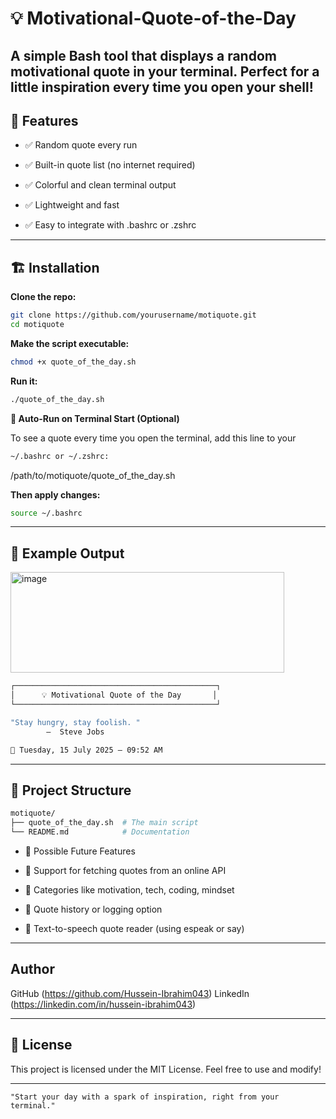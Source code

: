# 💡 Motivational-Quote-of-the-Day
A simple Bash tool that displays a random motivational quote in your terminal. Perfect for a little inspiration every time you open your shell!
---

## 💽 Features

- ✅ Random quote every run

- ✅ Built-in quote list (no internet required)

- ✅ Colorful and clean terminal output

- ✅ Lightweight and fast

- ✅ Easy to integrate with .bashrc or .zshrc

---

## 🏗️ Installation

**Clone the repo:**
```bash
git clone https://github.com/yourusername/motiquote.git
cd motiquote
```

**Make the script executable:**
```bash
chmod +x quote_of_the_day.sh
```

**Run it:**
```bash
./quote_of_the_day.sh
```

**🔁 Auto-Run on Terminal Start (Optional)**

To see a quote every time you open the terminal, add this line to your 
```bash
~/.bashrc or ~/.zshrc:
```
/path/to/motiquote/quote_of_the_day.sh

**Then apply changes:**

```bash
source ~/.bashrc
```

---

## 📸 Example Output
<img width="438" height="161" alt="image" src="https://github.com/user-attachments/assets/a4eee242-0110-440c-9a20-676469b9ec32" />

```bash
┌─────────────────────────────────────────────┐
│      💡 Motivational Quote of the Day       │
└─────────────────────────────────────────────┘

"Stay hungry, stay foolish. "
        –  Steve Jobs

📅 Tuesday, 15 July 2025 — 09:52 AM
```
---

## 📂 Project Structure

```bash
motiquote/
├── quote_of_the_day.sh  # The main script
└── README.md            # Documentation
```

- 🔮 Possible Future Features

- 🔌 Support for fetching quotes from an online API

- 🎯 Categories like motivation, tech, coding, mindset

- 🏁 Quote history or logging option

- 🔹 Text-to-speech quote reader (using espeak or say)

---

## Author

GitHub (https://github.com/Hussein-Ibrahim043)
LinkedIn (https://linkedin.com/in/hussein-ibrahim043)

---

## 📜 License

This project is licensed under the MIT License. Feel free to use and modify!

---

` "Start your day with a spark of inspiration, right from your terminal." `
